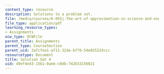 ```yaml
---
content_type: resource
description: Solutions to a problem set.
file: /media/courses/6-055j-the-art-of-approximation-in-science-and-engineering-spring-2008/49ef4e4315b10aebc0db742633156021_sol04.pdf
file_type: application/pdf
learning_resource_types:
- Assignments
ocw_type: OCWFile
parent_title: Assignments
parent_type: CourseSection
parent_uid: 2afcfea1-a711-32da-b776-54e025224ccc
resourcetype: Document
title: Solution Set 4
uid: 49ef4e43-15b1-0aeb-c0db-742633156021
---
```

